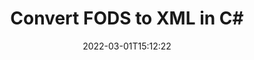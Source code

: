 ---
############################# Static ############################
layout: "auto-gen-conversion"
date: 2022-03-01T15:12:22
draft: false
otherformats: csv dif epub fods htm html json mht mhtml ods pdf sxc tex tsv xlam xls xlsb xlsm xlsx xlt xltm xltx xml xps
breadcrumb: FODS to XML in C#

############################# Head ############################
head_title: "FODS to XML Converter in C#"
head_description: "Convert FODS to XML in .NET using a few lines of code. Use the GroupDocs Document Conversion API to convert over 160 file formats."

############################# Header ############################
title: "Convert FODS to XML in C#"
description: "FODS to XML conversion with a few lines of .NET code"
bg_image: "https://cms.admin.containerize.com/templates/aspose/App_Themes/V3/images/bg/header1.png"
bg_overlay: false
button:
    enable: true

############################# SubMenu ############################
submenu:
    enable: true

    left:
        img_alt: "GroupDocs.Conversion for .NET"
        image: "https://cms.admin.containerize.com/templates/groupdocs/images/product-logos/90x90-noborder/groupdocs-conversion-net.png"
        product: "GroupDocs.Conversion"
        platform: ".NET"

    

############################# About ############################
about:
    enable: true
    title: "About GroupDocs.Conversion для .NET API"
    content: |
        [GroupDocs.Conversion for .NET](https://products.groupdocs.com/conversion/net/) can be used to convert Microsoft Word, Excel, PowerPoint, PDF, Visio and other formats. GroupDocs.Conversion is a standalone API that is suitable for back-end and internal systems where high performance is required. It does not depend on any software such as Microsoft or Open Office.
    

overview:
    enable: true
    content: |
        Convert your FODS files to XML in .NET easily. You can use just a couple of C# code lines in any platform of your choice like - Windows, Linux, macOS.
        You can try FODS to XML conversion for free and evaluate conversion results quality.
        Along with simple file conversion scenarios you can try more advanced options for loading source FODS file and for saving output XML result. 
        
        For example, for the source FODS file you may use the following load options:

        * auto-detect file format;
        * specify password for protected files (if file format supports it);
        * replace missing fonts to preserve document appearance.
        
        There are also advanced convert options for the XML file:

        * convert specific document page or page range;
        * add a watermark to the converted XML file.

        Once conversion is completed you can save your XML file to the local file path or any third-party storage like FTP, Amazon S3, Google Drive, Dropbox etc.
        Please note - to convert FODS to XML there is no need for any additional software installed - like MS Office, Open Office, Adobe Acrobat Reader etc. 


############################# Steps ############################
steps:
    enable: true
    title_left: "Steps to convert FODS to XML in C#"
    content_left: |
        [GroupDocs.Conversion](https://products.groupdocs.com/conversion/net/) makes it easy for developers to convert a FODS file to XML with a few lines of code.

        * Create an instance of the Converter class and provide the file FODS with the full path
        * Create and set ConvertOptions for XML type.
        * Call the Converter.Convert method and pass the full path and format (XML) as a parameter
        
    title_right: "System Requirements"
    content_right: |
        Basic conversion with GroupDocs.Conversion for .NET can be done in just a few simple steps. Our APIs are supported on all major platforms and operating systems. Before executing the code below, make sure you have the following prerequisites installed on your system.

        * Operating systems: Microsoft Windows, Linux, MacOS
        * Development environments: Microsoft Visual Studio, Xamarin, MonoDevelop
        * Frameworks: .NET Framework, .NET Standard, .NET Core, Mono
        * Get the latest GroupDocs.Conversion for .NET from [Nuget](https://www.nuget.org/packages/groupdocs.conversion)
        
    code: |
        ```cs
        // Load FODS file
        var converter = new GroupDocs.Conversion.Converter("template.fods");
        // Set conversion parameters for XML format
        var convertOptions = converter.GetPossibleConversions()["xml"].ConvertOptions;
        // Convert to XML format
        converter.Convert("output.xml", convertOptions);        
        ```
        
demos:
    enable: true
    title: "FODS to XML Live Demo"
    content: |
       Convert FODS to XML now by visiting the [GroupDocs.Conversion App](https://products.groupdocs.app/conversion/family) website. Online demo has the following advantages
          

more_formats:
    enable: true
    title: "Other supported transformations FODS"
    content: "You can also convert FODS to many other file formats. Please see the list below."
       
       
back_to_top:
    enable: true
---